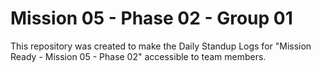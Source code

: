 # Mission 05 - Phase 02 - Group 01

This repository was created to make the Daily Standup Logs for "Mission Ready - Mission 05 - Phase 02" accessible to team members.
